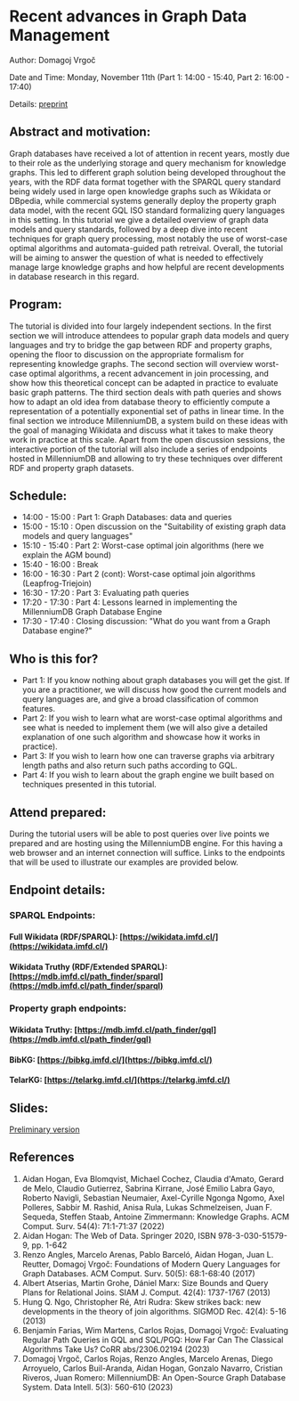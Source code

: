 # Recent advances in Graph Data Management

Author: Domagoj Vrgoč

Date and Time: Monday, November 11th (Part 1: 14:00 - 15:40, Part 2: 16:00 - 17:40)

Details: [preprint](https://raw.githubusercontent.com/DomagojVrgoc/ISWC2024-GraphDB/main/ISWC_Tutorial.pdf)

## Abstract and motivation:
Graph databases have received a lot of attention in recent years, mostly due to their role as the underlying storage and query mechanism for knowledge graphs. This led to different graph solution being developed throughout the years, with the RDF data format together with the SPARQL query standard being widely used in large open knowledge graphs such as Wikidata or DBpedia, while commercial systems generally deploy the property graph data model, with the recent GQL ISO standard formalizing query languages in this setting. In this tutorial we give a detailed overview of graph data models and query standards, followed by a deep dive into recent techniques for graph query processing, most notably the use of worst-case optimal algorithms and automata-guided path retreival. Overall, the tutorial will be aiming to answer the question of what is needed to effectively manage large knowledge graphs and how helpful are recent developments in database research in this regard.

## Program:
The tutorial is divided into four largely independent sections. In the first section we will introduce attendees to popular graph data models and query languages and try to bridge the gap between RDF and property graphs, opening the floor to discussion on the appropriate formalism for representing knowledge graphs. The second section will overview worst-case optimal algorithms, a recent advancement in join processing, and show how this theoretical concept can be adapted in practice to evaluate basic graph patterns. The third section deals with path queries and shows how to adapt an old idea from database theory to efficiently compute a representation of a potentially exponential set of paths in linear time. In the final section we introduce MillenniumDB, a system build on these ideas with the goal of managing Wikidata and discuss what it takes to make theory work in practice at this scale. Apart from the open discussion sessions, the interactive portion of the tutorial will also include a series of endpoints hosted in MillenniumDB and allowing to try these techniques over different RDF and property graph datasets.

## Schedule:
- 14:00 - 15:00 : Part 1: Graph Databases: data and queries
- 15:00 - 15:10 : Open discussion on the "Suitability of existing graph data models and query languages"
- 15:10 - 15:40 : Part 2: Worst-case optimal join algorithms (here we explain the AGM bound)
- 15:40 - 16:00 : Break
- 16:00 - 16:30 : Part 2 (cont): Worst-case optimal join algorithms (Leapfrog-Triejoin)
- 16:30 - 17:20 : Part 3: Evaluating path queries
- 17:20 - 17:30 : Part 4: Lessons learned in implementing the MillenniumDB Graph Database Engine
- 17:30 - 17:40 : Closing discussion: "What do you want from a Graph Database engine?"

## Who is this for?
- Part 1: If you know nothing about graph databases you will get the gist. If you are a practitioner, we will discuss how good the current models and query languages are, and give a broad classification of common features.
- Part 2: If you wish to learn what are worst-case optimal algorithms and see what is needed to implement them (we will also give a detailed explanation of one such algorithm and showcase how it works in practice).
- Part 3: If you wish to learn how one can traverse graphs via arbitrary length paths and also return such paths according to GQL.
- Part 4: If you wish to learn about the graph engine we built based on techniques presented in this tutorial.

## Attend prepared:
During the tutorial users will be able to post queries over live points we prepared and are hosting using the MillenniumDB engine. For this having a web browser and an internet connection will suffice. Links to the endpoints that will be used to illustrate our examples are provided below.

## Endpoint details:

### SPARQL Endpoints:

#### Full Wikidata (RDF/SPARQL): [https://wikidata.imfd.cl/](https://wikidata.imfd.cl/)

#### Wikidata Truthy (RDF/Extended SPARQL): [https://mdb.imfd.cl/path_finder/sparql](https://mdb.imfd.cl/path_finder/sparql)

### Property graph endpoints:

#### Wikidata Truthy: [https://mdb.imfd.cl/path_finder/gql](https://mdb.imfd.cl/path_finder/gql)

#### BibKG: [https://bibkg.imfd.cl/](https://bibkg.imfd.cl/)

#### TelarKG: [https://telarkg.imfd.cl/](https://telarkg.imfd.cl/)

## Slides:
[Preliminary version](ISWC-2024-Graph-Databases.pdf)
## References
1. Aidan Hogan, Eva Blomqvist, Michael Cochez, Claudia d'Amato, Gerard de Melo, Claudio Gutierrez, Sabrina Kirrane, José Emilio Labra Gayo, Roberto Navigli, Sebastian Neumaier, Axel-Cyrille Ngonga Ngomo, Axel Polleres, Sabbir M. Rashid, Anisa Rula, Lukas Schmelzeisen, Juan F. Sequeda, Steffen Staab, Antoine Zimmermann: Knowledge Graphs. ACM Comput. Surv. 54(4): 71:1-71:37 (2022)
2. Aidan Hogan: The Web of Data. Springer 2020, ISBN 978-3-030-51579-9, pp. 1-642
3. Renzo Angles, Marcelo Arenas, Pablo Barceló, Aidan Hogan, Juan L. Reutter, Domagoj Vrgoč: Foundations of Modern Query Languages for Graph Databases. ACM Comput. Surv. 50(5): 68:1-68:40 (2017)
4. Albert Atserias, Martin Grohe, Dániel Marx: Size Bounds and Query Plans for Relational Joins. SIAM J. Comput. 42(4): 1737-1767 (2013)
5. Hung Q. Ngo, Christopher Ré, Atri Rudra: Skew strikes back: new developments in the theory of join algorithms. SIGMOD Rec. 42(4): 5-16 (2013)
6. Benjamín Farias, Wim Martens, Carlos Rojas, Domagoj Vrgoč: Evaluating Regular Path Queries in GQL and SQL/PGQ: How Far Can The Classical Algorithms Take Us? CoRR abs/2306.02194 (2023)
7. Domagoj Vrgoč, Carlos Rojas, Renzo Angles, Marcelo Arenas, Diego Arroyuelo, Carlos Buil-Aranda, Aidan Hogan, Gonzalo Navarro, Cristian Riveros, Juan Romero: MillenniumDB: An Open-Source Graph Database System. Data Intell. 5(3): 560-610 (2023)
